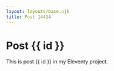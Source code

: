 ```yaml
---
layout: layouts/base.njk
title: Post 14414
---
```


# Post {{ id }}

This is post {{ id }} in my Eleventy project.
